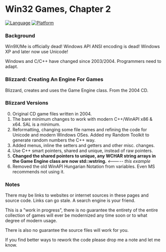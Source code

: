 # Win32 Games, Chapter 2

[![Language](https://img.shields.io/badge/Language%20-C++-blue.svg)](https://github.com/GeorgePimpleton/Win32-games/)
[![Platform](https://img.shields.io/badge/Platform%20-Win32-blue.svg)](https://github.com/GeorgePimpleton/Win32-games/)

### Background

Win9X/Me is officially dead!  Windows API ANSI encoding is dead!  Windows XP and later now use Unicode!

Windows and C/C++ have changed since 2003/2004.  Programmers need to adapt.

### Blizzard: Creating An Engine For Games

Blizzard, creates and uses the Game Engine class.  From the 2004 CD.

### Blizzard Versions

0. Original CD game files written in 2004.
1. The bare minimum changes to work with modern C++/WinAPI x86 & x64.  SAL is a minimum.
2. Reformatting, changing some file names and refining the code for Unicode and modern Windows OSes.  Added my Random Toolkit to generate random numbers the C++ way.
3. Added menus, inline the setters and getters and other misc. changes.
4. Use C++ smart pointers, shared and unique, instead of raw pointers.
5. **Changed the shared pointers to unique, any WCHAR string arrays in the Game Engine class are now std::wstring.** *<----- this example*
6. Removed the old WinAPI Hungarian Notation from variables.  Even MS recommends not using it.

### Notes

There may be links to websites or internet sources in these pages and source code. Links can go stale. A search engine is your friend.

This is a "work in progress", there is no guarantee the entirety of the entire collection of games will ever be modernized any time soon or to what degree of modern usage.

There is also no guarantee the source files will work for you.

If you find better ways to rework the code please drop me a note and let me know.
